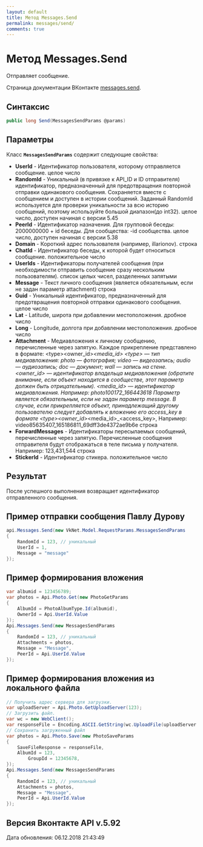 ```yaml
---
layout: default
title: Метод Messages.Send
permalink: messages/send/
comments: true
---
```

# Метод Messages.Send
Отправляет сообщение.

Страница документации ВКонтакте [messages.send](https://vk.com/dev/messages.send).

## Синтаксис
``` csharp
public long Send(MessagesSendParams @params)
```

## Параметры
Класс **`MessagesSendParams`** содержит следующие свойства:

+ **UserId** - Идентификатор пользователя, которому отправляется сообщение. целое число
+ **RandomId** - Уникальный (в привязке к API_ID и ID отправителя) идентификатор, предназначенный для предотвращения повторной отправки одинакового сообщения. Сохраняется вместе с сообщением и доступен в истории сообщений. Заданный RandomId используется для проверки уникальности за всю историю сообщений, поэтому используйте большой диапазон(до int32).
целое число, доступен начиная с версии 5.45
+ **PeerId** - Идентификатор назначения. 
Для групповой беседы: 
2000000000 + id беседы. 
Для сообщества: 
-id сообщества. 
 целое число, доступен начиная с версии 5.38
+ **Domain** - Короткий адрес пользователя (например, illarionov). строка
+ **ChatId** - Идентификатор беседы, к которой будет относиться сообщение. положительное число
+ **UserIds** - Идентификаторы получателей сообщения (при необходимости отправить сообщение сразу нескольким пользователям). список целых чисел, разделенных запятыми
+ **Message** - Текст личного cообщения (является обязательным, если не задан параметр attachment) строка
+ **Guid** - Уникальный идентификатор, предназначенный для предотвращения повторной отправки одинакового сообщения. целое число
+ **Lat** - Latitude, широта при добавлении местоположения. дробное число
+ **Long** - Longitude, долгота при добавлении местоположения. дробное число
+ **Attachment** - Медиавложения к личному сообщению, перечисленные через запятую. Каждое прикрепление представлено в формате:
&lt;type&gt;&lt;owner_id&gt;_&lt;media_id&gt;
&lt;type&gt; — тип медиавложения: 
photo — фотография; 
video — видеозапись; 
audio — аудиозапись; 
doc — документ; 
wall — запись на стене.
&lt;owner_id&gt; — идентификатор владельца медиавложения (обратите внимание, если объект находится в сообществе, этот параметр должен быть отрицательным).
&lt;media_id&gt; — идентификатор медиавложения.
Например:
photo100172_166443618
Параметр является обязательным, если не задан параметр message. 
В случае, если прикрепляется объект, принадлежащий другому пользователю следует добавлять к вложению его access_key в формате &lt;type&gt;&lt;owner_id&gt;_&lt;media_id&gt;_&lt;access_key&gt;, Например: video85635407_165186811_69dff3de4372ae9b6e строка
+ **ForwardMessages** - Идентификаторы пересылаемых сообщений, перечисленные через запятую. Перечисленные сообщения отправителя будут отображаться в теле письма у получателя.
Например:
123,431,544 строка
+ **StickerId** - Идентификатор стикера. положительное число

## Результат
После успешного выполнения возвращает идентификатор отправленного сообщения.

## Пример отправки сообщения Павлу Дурову
``` csharp
api.Messages.Send(new VkNet.Model.RequestParams.MessagesSendParams
{
    RandomId = 123, // уникальный
    UserId = 1,
    Message = "message"
});
```

## Пример формирования вложения
``` csharp
var albumid = 123456789;
var photos = Api.Photo.Get(new PhotoGetParams
{
	AlbumId = PhotoAlbumType.Id(albumid),
	OwnerId = Api.UserId.Value
});
Api.Messages.Send(new MessagesSendParams
{
    RandomId = 123, // уникальный
	Attachments = photos,
	Message = "Message",
	PeerId = Api.UserId.Value
});
```

## Пример формирования вложения из локального файла
``` csharp
// Получить адрес сервера для загрузки.
var uploadServer = Api.Photo.GetUploadServer(123);
// Загрузить файл.
var wc = new WebClient();
var responseFile = Encoding.ASCII.GetString(wc.UploadFile(uploadServer.UploadUrl, @"fullPathToImage.jpg"));
// Сохранить загруженный файл
var photos = Api.Photo.Save(new PhotoSaveParams
{
	SaveFileResponse = responseFile,
	AlbumId = 123,
        GroupId = 12345678,
});
Api.Messages.Send(new MessagesSendParams
{
    RandomId = 123, // уникальный
	Attachments = photos,
	Message = "Message",
	PeerId = Api.UserId.Value
});
```

## Версия Вконтакте API v.5.92
Дата обновления: 06.12.2018 21:43:49
